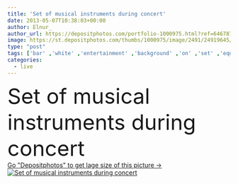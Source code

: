 ```yaml
---
title: 'Set of musical instruments during concert'
date: 2013-05-07T10:38:03+00:00
author: Elnur_
author_url: https://depositphotos.com/portfolio-1000975.html?ref=64678756
image: https://st.depositphotos.com/thumbs/1000975/image/2491/24919645/api_thumb_450.jpg?forcejpeg=true
type: "post"
tags: ['bar' ,'white' ,'entertainment' ,'background' ,'on' ,'set' ,'equipment' ,'metal' ,'art' ,'party' ,'plate' ,'black' ,'silhouette' ,'instrument' ,'pop' ,'band' ,'fingers' ,'sound' ,'audio' ,'live' ,'music' ,'musical' ,'performance' ,'stage' ,'show' ,'roll' ,'artistic' ,'rock' ,'concert' ,'bass' ,'stick' ,'instruments' ,'jazz' ,'beat' ,'rhythm' ,'kit' ,'of' ,'popular' ,'ladies' ,'drums' ,'concerto' ,'tom' ,'drum' ,'snare' ,'percussion' ,'drumstick' ,'drummer' ,'drumsticks' ,'cymbal' ,'during' ]
categories: 
  - live
---
```

<div aling="center">
            <font size="60"> Set of musical instruments during concert</font>   
</div>
<div>
    <a href='https://st.depositphotos.com/thumbs/1000975/image/2491/24919645/api_thumb_450.jpg?forcejpeg=true?ref=64678756' target=_blank > Go "Depositphotos" to get lage size of this picture ->
        <img href='https://st.depositphotos.com/thumbs/1000975/image/2491/24919645/api_thumb_450.jpg?forcejpeg=true?ref=64678756' src='https://st.depositphotos.com/1000975/2491/i/950/depositphotos_24919645-stock-photo-set-of-musical-instruments-during.jpg?forcejpeg=true' alt='Set of musical instruments during concert' >
    </a>
</div>
